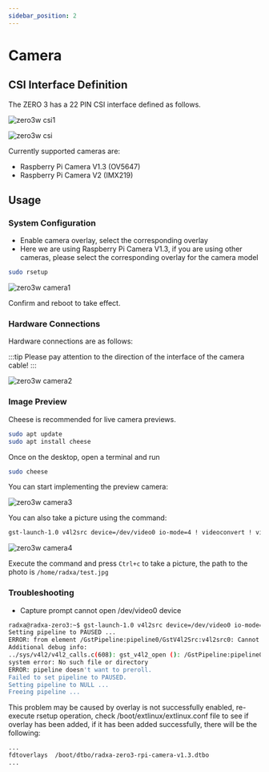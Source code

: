 ```yaml
---
sidebar_position: 2
---
```


# Camera

## CSI Interface Definition

The ZERO 3 has a 22 PIN CSI interface defined as follows.

![zero3w csi1](/img/zero/zero3w/zero3w-csi1.webp)

![zero3w csi](/img/zero/zero3w/zero3w-csi.webp)

Currently supported cameras are:

- Raspberry Pi Camera V1.3 (OV5647)
- Raspberry Pi Camera V2 (IMX219)

## Usage

### System Configuration

- Enable camera overlay, select the corresponding overlay
- Here we are using Raspberry Pi Camera V1.3, if you are using other cameras, please select the corresponding overlay for the camera model

```bash
sudo rsetup
```

![zero3w camera1](/img/zero/zero3w/zero3w-camera1.webp)

Confirm and reboot to take effect.

### Hardware Connections

Hardware connections are as follows:

:::tip
Please pay attention to the direction of the interface of the camera cable!
:::

![zero3w camera2](/img/zero/zero3w/zero3w-camera2.webp)

### Image Preview

Cheese is recommended for live camera previews.

```bash
sudo apt update
sudo apt install cheese
```

Once on the desktop, open a terminal and run

```bash
sudo cheese
```

You can start implementing the preview camera:

![zero3w camera3](/img/zero/zero3w/zero3w-camera3.webp)

You can also take a picture using the command:

```bash
gst-launch-1.0 v4l2src device=/dev/video0 io-mode=4 ! videoconvert ! video/x-raw,format=NV12,width=1920,height=1080 ! jpegenc ! multifilesink location=/home/radxa/test.jpg
```

![zero3w camera4](/img/zero/zero3w/zero3w-camera4.webp)

Execute the command and press `Ctrl+c` to take a picture, the path to the photo is `/home/radxa/test.jpg`

### Troubleshooting

- Capture prompt cannot open /dev/video0 device

```bash
radxa@radxa-zero3:~$ gst-launch-1.0 v4l2src device=/dev/video0 io-mode=4 ! videoconvert ! video/x-raw,format=NV12,width=1920,height=1080 ! jpegenc ! multifilesink location=/home/radxa/test.jpg
Setting pipeline to PAUSED ...
ERROR: from element /GstPipeline:pipeline0/GstV4l2Src:v4l2src0: Cannot identify device '/dev/video0'.
Additional debug info:
../sys/v4l2/v4l2_calls.c(608): gst_v4l2_open (): /GstPipeline:pipeline0/GstV4l2Src:v4l2src0:
system error: No such file or directory
ERROR: pipeline doesn't want to preroll.
Failed to set pipeline to PAUSED.
Setting pipeline to NULL ...
Freeing pipeline ...
```

This problem may be caused by overlay is not successfully enabled, re-execute rsetup operation, check /boot/extlinux/extlinux.conf file to see if overlay has been added, if it has been added successfully, there will be the following:

```bash
...
fdtoverlays  /boot/dtbo/radxa-zero3-rpi-camera-v1.3.dtbo
...
```
